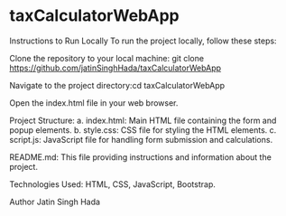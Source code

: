 # taxCalculatorWebApp

Instructions to Run Locally
To run the project locally, follow these steps:

Clone the repository to your local machine: git clone https://github.com/jatinSinghHada/taxCalculatorWebApp

Navigate to the project directory:cd taxCalculatorWebApp

Open the index.html file in your web browser.

Project Structure: 
a. index.html: Main HTML file containing the form and popup elements.
b. style.css: CSS file for styling the HTML elements.
c. script.js: JavaScript file for handling form submission and calculations.

README.md: This file providing instructions and information about the project.


Technologies Used: HTML, CSS, JavaScript, Bootstrap.

Author
Jatin Singh Hada
